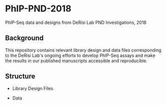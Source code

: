 # PhIP-PND-2018
PhIP-Seq data and designs from DeRisi Lab PND Investigations, 2018


## Background
This repository contains relevant library design and data files corresponding to the DeRisi Lab's ongoing efforts to develop PhIP-Seq assays and make the results in our published manuscripts accessible and reproducible. 

## Structure

  - Library Design Files 
  
  - Data


